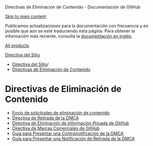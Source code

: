 Directivas de Eliminación de Contenido - Documentación de GitHub

[Skip to main content](#main-content)

Publicamos actualizaciones para la documentación con frecuencia y es posible que aún se esté traduciendo esta página. Para obtener la información más reciente, consulta la [documentación en inglés](/en).

[All products](/es)

[Directiva del Sitio](/es/site-policy)

* [Directiva del Sitio](/es/site-policy)/
* [Directivas de Eliminación de Contenido](/es/site-policy/content-removal-policies)

Directivas de Eliminación de Contenido
==========

* [Envío de solicitudes de eliminación de contenido](/es/site-policy/content-removal-policies/submitting-content-removal-requests)
* [Directiva de Retirada de la DMCA](/es/site-policy/content-removal-policies/dmca-takedown-policy)
* [Directiva de Eliminación de Información Privada de GitHub](/es/site-policy/content-removal-policies/github-private-information-removal-policy)
* [Directiva de Marcas Comerciales de GitHub](/es/site-policy/content-removal-policies/github-trademark-policy)
* [Guía para Presentar una Contranotificación de la DMCA](/es/site-policy/content-removal-policies/guide-to-submitting-a-dmca-counter-notice)
* [Guía para Presentar una Notificación de Retirada de la DMCA](/es/site-policy/content-removal-policies/guide-to-submitting-a-dmca-takedown-notice)
